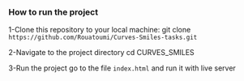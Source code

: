 ### How to run the project 
1-Clone this repository to your local machine:
git clone `https://github.com/Rouatoumi/Curves-Smiles-tasks.git` 

2-Navigate to the project directory
cd CURVES_SMILES

3-Run the project
go to the file `index.html` and run it with live server
